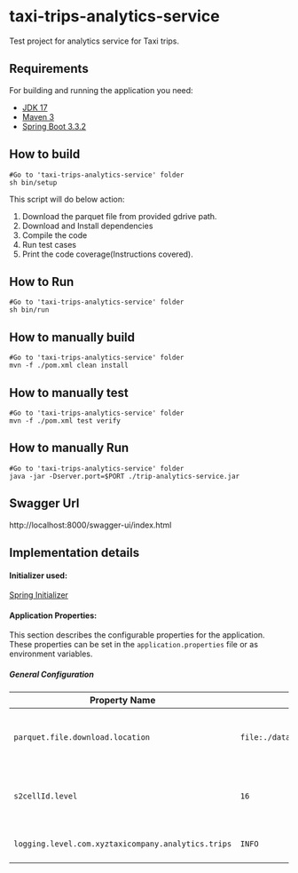 # taxi-trips-analytics-service

Test project for analytics service for Taxi trips.

## Requirements
For building and running the application you need:

- [JDK 17](https://www.azul.com/downloads/?version=java-17-lts&os=linux&package=jdk#zulu)
- [Maven 3](https://maven.apache.org)
- [Spring Boot 3.3.2](https://github.com/spring-projects/spring-boot/wiki/Spring-Boot-3.3-Release-Notes)

## How to build
```shell
#Go to 'taxi-trips-analytics-service' folder 
sh bin/setup
```
This script will do below action:
1. Download the parquet file from provided gdrive path.
2. Download and Install dependencies
3. Compile the code
4. Run test cases
5. Print the code coverage(Instructions covered).

## How to Run
```shell
#Go to 'taxi-trips-analytics-service' folder
sh bin/run
```

## How to manually build
```shell
#Go to 'taxi-trips-analytics-service' folder
mvn -f ./pom.xml clean install
```
## How to manually test
```shell
#Go to 'taxi-trips-analytics-service' folder
mvn -f ./pom.xml test verify
```
## How to manually Run
```shell
#Go to 'taxi-trips-analytics-service' folder
java -jar -Dserver.port=$PORT ./trip-analytics-service.jar
```

## Swagger Url
http://localhost:8000/swagger-ui/index.html


## Implementation details
#### Initializer used:
[Spring Initializer](https://start.spring.io/)
#### Application Properties:

This section describes the configurable properties for the application. These properties can be set in the `application.properties` file or as environment variables.

##### General Configuration

| Property Name                                      | Default Value                                  | Description                                           |
|----------------------------------------------------|------------------------------------------------|-------------------------------------------------------|
| `parquet.file.download.location`                   | `file:./datasets/taxitrips/trips_dats.parquet` | The point to the location of downloaded parquet file. |
| `s2cellId.level`                                   | `16`                                           | This point to the geo level to calulate s2 cell id.  |
| `logging.level.com.xyztaxicompany.analytics.trips` | `INFO`                                         | The root logging level.                               |

